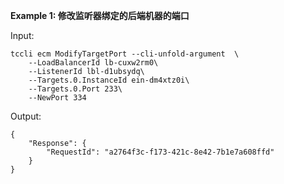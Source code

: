 **Example 1: 修改监听器绑定的后端机器的端口**



Input: 

```
tccli ecm ModifyTargetPort --cli-unfold-argument  \
    --LoadBalancerId lb-cuxw2rm0\
    --ListenerId lbl-d1ubsydq\
    --Targets.0.InstanceId ein-dm4xtz0i\
    --Targets.0.Port 233\
    --NewPort 334
```

Output: 
```
{
    "Response": {
        "RequestId": "a2764f3c-f173-421c-8e42-7b1e7a608ffd"
    }
}
```

